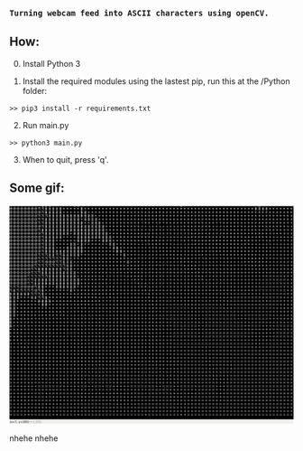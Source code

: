 ### **``Turning webcam feed into ASCII characters using openCV.``**

## How: 

0. Install Python 3

1. Install the required modules using the lastest pip, run this at the /Python folder:

```
>> pip3 install -r requirements.txt
 ```
 
2. Run main.py

```
>> python3 main.py
```

3. When to quit, press 'q'.


## Some gif:

<img src="Python/imgs/ascii_2.gif" width=600/>


nhehe
nhehe
